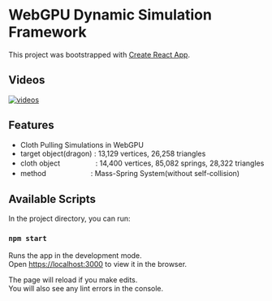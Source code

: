 # WebGPU Dynamic Simulation Framework

This project was bootstrapped with [Create React App](https://github.com/facebook/create-react-app).

## Videos
[![videos](https://img.youtube.com/vi/V2d5ykCYyx0/0.jpg)](https://www.youtube.com/watch?v=V2d5ykCYyx0)

## Features
- Cloth Pulling Simulations in WebGPU
- target object(dragon)   : 13,129 vertices, 26,258 triangles
- cloth object　　　　　: 14,400 vertices, 85,082 springs, 28,322 triangles
- method　　　　　　   : Mass-Spring System(without self-collision)


## Available Scripts

In the project directory, you can run:

### `npm start`

Runs the app in the development mode.\
Open [https://localhost:3000](https://localhost:3000) to view it in the browser.

The page will reload if you make edits.\
You will also see any lint errors in the console.
